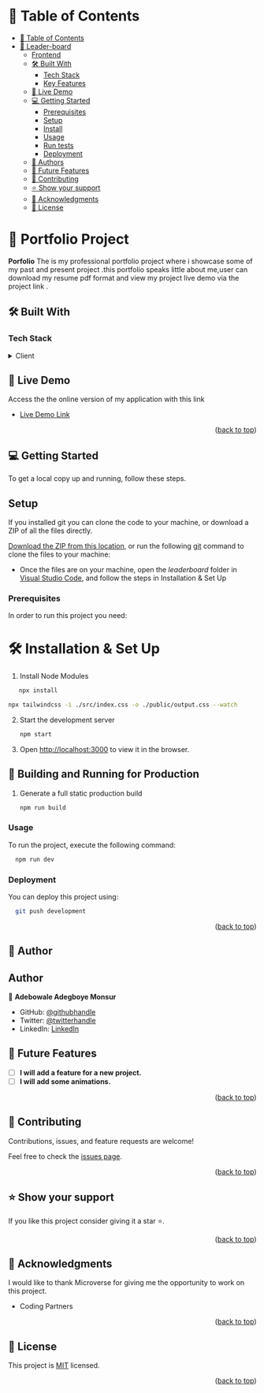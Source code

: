 # 📗 Table of Contents

- [📗 Table of Contents](#-table-of-contents)
- [📖 Leader-board ](#-portfolio--)
  - [Frontend](#Frontend)
  - [🛠 Built With ](#-built-with-)
    - [Tech Stack ](#tech-stack-)
    - [Key Features ](#key-features-)
  - [🚀 Live Demo ](#-live-demo-)
  - [💻 Getting Started ](#-getting-started-)
    - [Prerequisites](#prerequisites)
    - [Setup](#setup)
    - [Install](#install)
    - [Usage](#usage)
    - [Run tests](#run-tests)
    - [Deployment](#deployment)
  - [👥 Authors ](#-authors-)
  - [🔭 Future Features ](#-future-features-)
  - [🤝 Contributing ](#-contributing-)
  - [⭐️ Show your support ](#️-show-your-support-)
  - [🙏 Acknowledgments ](#-acknowledgments-)
  - [📝 License ](#-license-)

# 📖 Portfolio Project <a name="about-project"></a>

**Porfolio** The is my professional portfolio project where i showcase some of  my past and present project .this portfolio speaks little about me,user can download my resume pdf format and view my project live demo via the project link .

## 🛠 Built With <a name="built-with"></a>

### Tech Stack <a name="tech-stack"></a>

<details>
  <summary>Client</summary>
  <ul>
    <li><a href="https://reactjs.org/">React.js</a></li>
    <li><a href="https://reactjs.org/">Tailwinds</a></li>
    <li><a href="https://nodejs.org/en/">Node-JS</a></li>
    <li><a href="#">CSS</a></li>
    <li><a href="#">HTML</a></li>
    <li><a href="#">HTML</a></li>
    <li><a href="https://www.jslint.com/">jslint</a></li>
  </ul>
</details>

## 🚀 Live Demo <a name="live-demo"></a>

Access the the online version of my application with this link

- [Live Demo Link](https://ademibowale-professional-portfolio.netlify.app/)

<p align="right">(<a href="#readme-top">back to top</a>)</p>

## 💻 Getting Started <a name="getting-started"></a>

To get a local copy up and running, follow these steps.

## Setup

 If you installed git you can clone the code to your machine, or download a ZIP of all the files directly.

[Download the ZIP from this location](https://github.com/ademibowale/Leader-Board/archive/refs/heads/development.zip), or run the following [git](https://github.com/ademibowale/Leader-Board.git) command to clone the files to your machine:

- Once the files are on your machine, open the _leaderboard_ folder in [Visual Studio Code](https://code.visualstudio.com/), and follow the steps in Installation & Set Up


### Prerequisites

In order to run this project you need:

# 🛠 Installation & Set Up

1. Install Node Modules

```sh
   npx install
   ```

   ```sh
   npx tailwindcss -i ./src/index.css -o ./public/output.css --watch
   ```

2. Start the development server

   ```sh
   npm start

   ```

3. Open [http://localhost:3000](http://localhost:3000) to view it in the browser.

## 🚀 Building and Running for Production

1. Generate a full static production build

   ```sh
   npm run build
   ```
### Usage

To run the project, execute the following command:

```sh
  npm run dev
```

### Deployment

You can deploy this project using:

```sh
  git push development
```

<p align="right">(<a href="#readme-top">back to top</a>)</p>

## 👥 Author <a name="author"></a>

## Author

👤 **Adebowale Adegboye Monsur**

- GitHub: [@githubhandle](https://github.com/ademibowale)
- Twitter: [@twitterhandle](https://twitter.com/Ademibowale1)
- LinkedIn: [LinkedIn](https://www.linkedin.com/in/adebowale-adegboye-143568221/)

## 🔭 Future Features <a name="future-features"></a>

- [ ] **I will add a feature for a new project.**
- [ ] **I will add some animations.**

<p align="right">(<a href="#readme-top">back to top</a>)</p>

## 🤝 Contributing <a name="contributing"></a>

Contributions, issues, and feature requests are welcome!

Feel free to check the [issues page](https://github.com/ademibowale/Leader-Board/issues).

<p align="right">(<a href="#readme-top">back to top</a>)</p>

## ⭐️ Show your support <a name="support"></a>

If you like this project consider giving it a star ⭐️.

<p align="right">(<a href="#readme-top">back to top</a>)</p>

## 🙏 Acknowledgments <a name="acknowledgements"></a>

I would like to thank Microverse for giving me the opportunity to work on this project.

- Coding Partners

<p align="right">(<a href="#readme-top">back to top</a>)</p>

## 📝 License <a name="license"></a>

This project is [MIT](./LICENSE) licensed.

<p align="right">(<a href="#readme-top">back to top</a>)</p>

